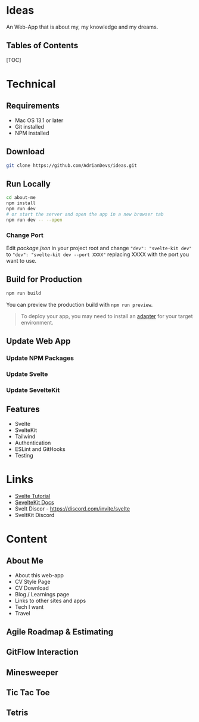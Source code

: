 <h1>Ideas</h1>

An Web-App that is about my, my knowledge and my dreams.

<h2>Tables of Contents</h2>

[TOC]

# Technical

## Requirements

- Mac OS 13.1 or later
- Git installed
- NPM installed

## Download

```sh
git clone https://github.com/AdrianDevs/ideas.git
```

## Run Locally

```sh
cd about-me
npm install
npm run dev
# or start the server and open the app in a new browser tab
npm run dev -- --open
```

### Change Port

Edit *package.json* in your project root and change `"dev": "svelte-kit dev"` to `"dev": "svelte-kit dev --port XXXX"` replacing XXXX with the port you want to use.


## Build for Production

```sh
npm run build
```

You can preview the production build with `npm run preview`.

> To deploy your app, you may need to install an [adapter](https://kit.svelte.dev/docs/adapters) for your target environment.


## Update Web App

### Update NPM Packages

### Update Svelte

### Update SevelteKit

## Features

- Svelte
- SvelteKit
- Tailwind
- Authentication
- ESLint and GitHooks
- Testing

# Links

- [Svelte Tutorial](https://svelte.dev/tutorial/basics)
- [SevelteKit Docs](https://kit.svelte.dev/docs/introduction)
- Svelt Discor - https://discord.com/invite/svelte
- SveltKit Discord

# Content

## About Me

* About this web-app
* CV Style Page
* CV Download
* Blog / Learnings page
* Links to other sites and apps
* Tech I want
* Travel

## Agile Roadmap & Estimating

## GitFlow Interaction

## Minesweeper

## Tic Tac Toe

## Tetris
